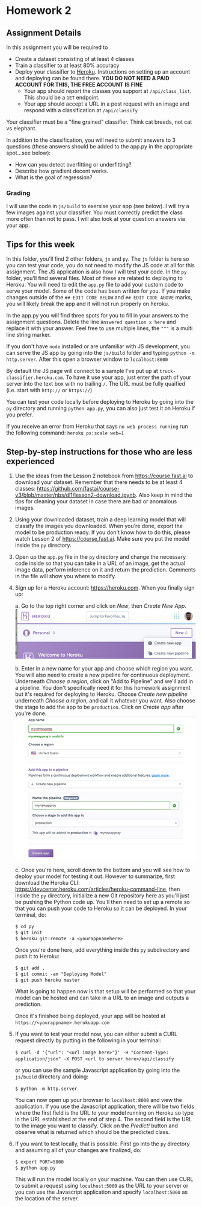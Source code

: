 # Homework 2

## Assignment Details

In this assignment you will be required to
* Create a dataset consisting of at least 4 classes
* Train a classifier to at least 80% accuracy
* Deploy your classifier to [Heroku](https://heroku.com).  Instructions on setting up an account and deploying can be found there.  **YOU DO NOT NEED A PAID ACCOUNT FOR THIS, THE FREE ACCOUNT IS FINE**
    * Your app should report the classes you support at `/api/class_list`.  This should be a `GET` endpoint.
    * Your app should accept a URL in a post request with an image and respond with a classification at `/api/classify`

Your classifier must be a "fine grained" classifier.  Think cat breeds, not cat vs elephant.

In addition to the classification, you will need to submit answers to 3 questions (these answers should be added to the app.py in the appropriate spot...see below):
* How can you detect overfitting or underfitting?
* Describe how gradient decent works.
* What is the goal of regression?

### Grading

I will use the code in `js/build` to exersise your app (see below).  I will try a few images against your classifier.  You must correctly predict the class more often than not to pass.  I will also look at your question answers via your app.

## Tips for this week

In this folder, you'll find 2 other folders, `js` and `py`.  The `js` folder is here so you can test your code, you do not need to modify the JS code at all for this assignment.  The JS application is also how I will test your code.  In the `py` folder, you'll find several files.  Most of these are related to deploying to Heroku.  You will need to edit the `app.py` file to add your custom code to serve your model.  Some of the code has been written for you. If you make changes outside of the `## EDIT CODE BELOW` and `## EDIT CODE ABOVE` marks, you will likely break the app and it will not run properly on heroku.

In the app.py you will find three spots for you to fill in your answers to the assignment questions.  Delete the line `Answered question x here` and replace it with your answer.  Feel free to use multiple lines, the `"""` is a multi line string marker.

If you don't have `node` installed or are unfamiliar with JS development, you can serve the JS app by going into the `js/build` folder and typing `python -m http.server`.  After this open a browser window to `localhost:8000`

By default the JS page will connect to a sample I've put up at `truck-classifier.heroku.com`.  To have it use your app, just enter the path of your server into the text box with no trailing `/`.  The URL must be fully quaified (i.e. start with `http://` or `https://`)

You can test your code locally before deploying to Heroku by going into the `py` directory and running `python app.py`, you can also just test it on Heroku if you prefer.

If you receive an error from Heroku that says `no web process running` run the following command: `heroku ps:scale web=1`

## Step-by-step instructions for those who are less experienced

1. Use the ideas from the Lesson 2 notebook from https://course.fast.ai to download your dataset.  Remember that there 
   needs to be at least 4 classes: https://github.com/fastai/course-v3/blob/master/nbs/dl1/lesson2-download.ipynb.  Also keep in mind the tips for cleaning your dataset in case
   there are bad or anomalous images.
2. Using your downloaded dataset, train a deep learning model that will classify
   the images you downloaded.  When you're done, export the model to be production ready.  If you don't know how to do this, please watch
   Lesson 2 of https://course.fast.ai.  Make sure you put the model inside the `py` directory.
3. Open up the `app.py` file in the `py` directory and change the necessary
   code inside so that you can take in a URL of an image, get the actual
   image data, perform inference on it and return the prediction.  Comments
   in the file will show you where to modify.
4. Sign up for a Heroku account: https://heroku.com.  When you finally sign up:

    a. Go to the top right corner and click on *New*, then *Create New App*.
    ![](./assets/screen1.png)

    b. Enter in a new name for your app and choose which region you want.
    You will also need to create a new pipeline for continuous deployment.
    Underneath *Choose a region*, click on "Add to Pipeline" and we'll add in a
    pipeline.  You don't specifically need it for this homework assignment
    but it's required for deploying to Heroku.  Choose
    *Create new pipeline* underneath *Choose a region*, and call it
    whatever you want.  Also choose the stage to add the app to be
    `production`.  Click on *Create app* after you're done.
    ![](./assets/screen2.png)

    c. Once you're here, scroll down to the bottom and you will see how to
    deploy your model for testing it out.  However to summarize, first download the Heroku CLI:
    https://devcenter.heroku.com/articles/heroku-command-line, then inside the
    `py` directory, initialize a new Git repository here as you'll just be
    pushing the Python code up.  You'll then need to set up a remote so that
    you can push your code to Heroku so it can be deployed.  In your terminal,
    do:

    ```
    $ cd py
    $ git init
    $ heroku git:remote -a <yourappnamehere>
    ```

    Once you're done here, add everything inside this `py` subdirectory and
    push it to Heroku:

    ```
    $ git add .
    $ git commit -am "Deploying Model"
    $ git push heroku master
    ```

    What is going to happen now is that setup will be performed so that your
    model can be hosted and can take in a URL to an image and outputs a
    prediction.

    Once it's finished being deployed, your app will be hosted at `https://<yourappname>.herokuapp.com`
5.  If you want to test your model now, you can either submit a CURL request
    directly by putting in the following in your terminal:

    `$ curl -d '{"url": "<url image here>"}' -H "Content-Type: application/json" -X POST <url to server here>/api/classify`

    or you can use the sample Javascript application by going into the `js/build` directory
    and doing:

    `$ python -m http.server`

    You can now open up your browser to `localhost:8000` and view the application.  If you use the Javascript application, there will be two fields where the
    first field is the URL to your model running on Heroku so type in the URL established
    at the end of step 4.  The second field is the URL to the image you want to classify.
    Click on the *Predict!* button and observe what is returned which should be
    the predicted class.
6.  If you want to test locally, that is possible.  First go into the `py` directory
    and assuming all of your changes are finalized, do:

    ```
    $ export PORT=5000
    $ python app.py
    ```

    This will run the model locally on your machine.  You can then use CURL
    to submit a request using `localhost:5000` as the URL to your server or
    you can use the Javascript application and specify `localhost:5000` as the
    location of the server.


